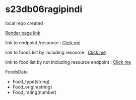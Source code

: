# s23db06ragipindi
local repo created

[Render page link](https://s23db06ragipindi.onrender.com/)

link to endpoint /resource : [Click me](http://localhost:3000/resource)

link to foods list by including resource  : [Click me](http://localhost:3000/resource/food)

link to food list by not including resource endpoint : [Click me](http://localhost:3000/food)

FoodsData
- Food_type(string)
- Food_origin(string)
- Food_rating(number)
